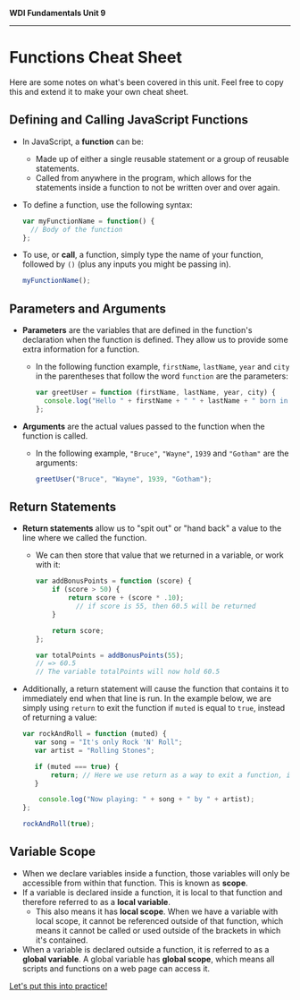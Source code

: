 **WDI Fundamentals Unit 9**

---

# Functions Cheat Sheet

Here are some notes on what's been covered in this unit. Feel free to copy this and extend it to make your own cheat sheet.

## Defining and Calling JavaScript Functions

* In JavaScript, a **function** can be:
	- Made up of either a single reusable statement or a group of reusable statements.
	- Called from anywhere in the program, which allows for the statements inside a function to not be written over and over again.

* To define a function, use the following syntax:

	```js
	var myFunctionName = function() {
	  // Body of the function
	};
	```

* To use, or **call**, a function, simply type the name of your function, followed by `()` (plus any inputs you might be passing in).

	```js
	myFunctionName();
	```

	
## Parameters and Arguments

* **Parameters** are the variables that are defined in the function's declaration when the function is defined. They allow us to provide some extra information for a function.
	- In the following function example, `firstName`, `lastName`, `year` and `city` in the parentheses that follow the word `function` are the parameters:

		```js
		var greetUser = function (firstName, lastName, year, city) {
		  console.log("Hello " + firstName + " " + lastName + " born in "+ year + " from " + city + "!" );
		};
		```
* **Arguments** are the actual values passed to the function when the function is called.
	- In the following example, `"Bruce"`, `"Wayne"`, `1939` and `"Gotham"` are the arguments:
	
		```js
		greetUser("Bruce", "Wayne", 1939, "Gotham");
		```

## Return Statements

* **Return statements** allow us to "spit out" or "hand back" a value to the line where we called the function.
	- We can then store that value that we returned in a variable, or work with it:
	
		```js
		var addBonusPoints = function (score) {
		    if (score > 50) {
		        return score + (score * .10);
		          // if score is 55, then 60.5 will be returned
		    }
		
		    return score;
		};
		
		var totalPoints = addBonusPoints(55);
		// => 60.5
		// The variable totalPoints will now hold 60.5
		```
* Additionally, a return statement will cause the function that contains it to immediately end when that line is run. In the example below, we are simply using `return` to exit the function if `muted` is equal to `true`, instead of returning a value:

	```js
	var rockAndRoll = function (muted) {
	   var song = "It's only Rock 'N' Roll";
	   var artist = "Rolling Stones";
	
	   if (muted === true) {
	       return; // Here we use return as a way to exit a function, instead of returning any value
	   }
	
	    console.log("Now playing: " + song + " by " + artist);
	};
	
	rockAndRoll(true);
	```

## Variable Scope

- When we declare variables inside a function, those variables will only be accessible from within that function. This is known as **scope**.
- If a variable is declared inside a function, it is local to that function and therefore referred to as a **local variable**.
	- This also means it has **local scope**. When we have a variable with local scope, it cannot be referenced outside of that function, which means it cannot be called or used outside of the brackets in which it's contained.
- When a variable is declared outside a function, it is referred to as a **global variable**. A global variable has **global scope**, which means all scripts and functions on a web page can access it.


[Let's put this into practice!](functions-assignment.md)
